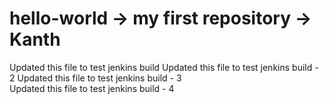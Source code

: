# hello-world -> my first repository -> Kanth
Updated this file to test jenkins build
Updated this file to test jenkins build - 2
Updated this file to test jenkins build - 3\
Updated this file to test jenkins build - 4